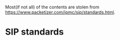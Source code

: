 Most(if not all) of the contents are stolen from https://www.packetizer.com/ipmc/sip/standards.html.

# SIP standards
